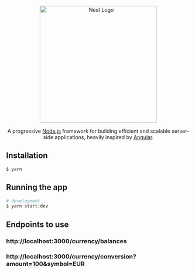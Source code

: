 <p align="center">
  <a href="http://nestjs.com/" target="blank"><img src="https://nestjs.com/img/logo_text.svg" width="320" alt="Nest Logo" /></a>
</p>

  <p align="center">A progressive <a href="http://nodejs.org" target="blank">Node.js</a> framework for building efficient and scalable server-side applications, heavily inspired by <a href="https://angular.io" target="blank">Angular</a>.</p>

## Installation

```bash
$ yarn
```

## Running the app

```bash
# development
$ yarn start:dev
```

## Endpoints to use
### http://localhost:3000/currency/balances
### http://localhost:3000/currency/conversion?amount=100&symbol=EUR